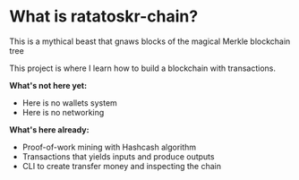 # What is ratatoskr-chain?

This is a mythical beast that gnaws blocks of the magical Merkle blockchain tree

This project is where I learn how to build a blockchain with transactions.

**What's not here yet:**
- Here is no wallets system
- Here is no networking

**What's here already:**
- Proof-of-work mining with Hashcash algorithm
- Transactions that yields inputs and produce outputs
- CLI to create transfer money and inspecting the chain
